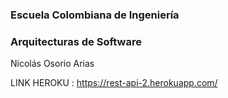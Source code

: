 ### Escuela Colombiana de Ingeniería

### Arquitecturas de Software

Nicolás Osorio Arias

LINK HEROKU : https://rest-api-2.herokuapp.com/



